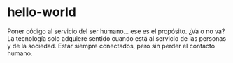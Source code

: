 # hello-world
Poner código al servicio del ser humano... ese es el propósito.
¿Va o no va?
La tecnología solo adquiere sentido cuando está al servicio de las personas y de la sociedad.
Estar siempre conectados, pero sin perder el contacto humano.
